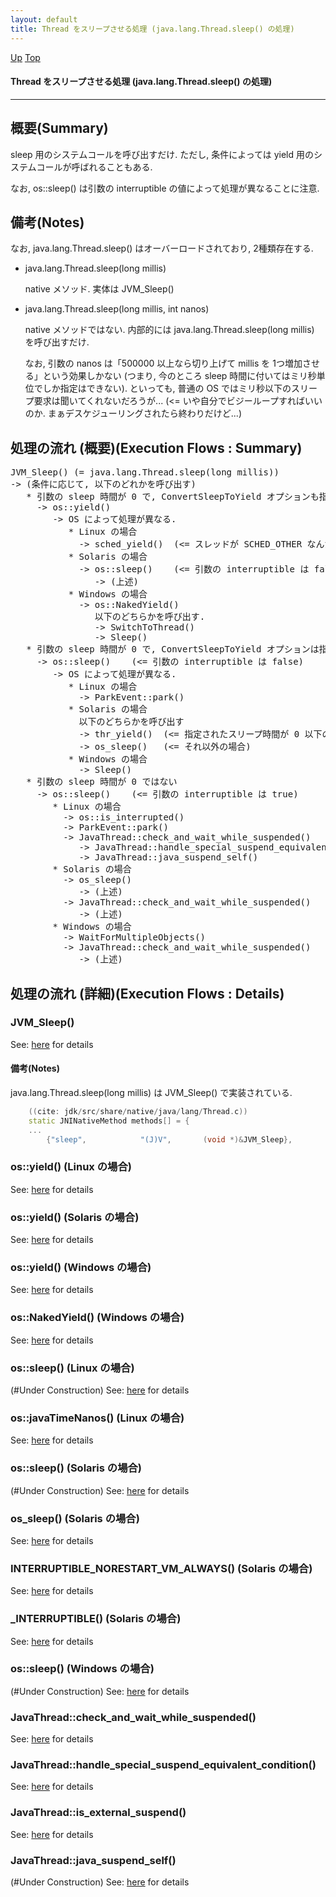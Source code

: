 ```yaml
---
layout: default
title: Thread をスリープさせる処理 (java.lang.Thread.sleep() の処理)  
---
```

[Up](no1IkYYOWe.html) [Top](../index.html)

#### Thread をスリープさせる処理 (java.lang.Thread.sleep() の処理)  

--- 
## 概要(Summary)
sleep 用のシステムコールを呼び出すだけ.
ただし, 条件によっては yield 用のシステムコールが呼ばれることもある.

なお, os::sleep() は引数の interruptible の値によって処理が異なることに注意.

## 備考(Notes)
なお, java.lang.Thread.sleep() はオーバーロードされており, 2種類存在する.

* java.lang.Thread.sleep(long millis) 
  
  native メソッド. 実体は JVM_Sleep()

* java.lang.Thread.sleep(long millis, int nanos)
  
  native メソッドではない. 
  内部的には java.lang.Thread.sleep(long millis) を呼び出すだけ.
  
  なお, 引数の nanos は「500000 以上なら切り上げて millis を 1つ増加させる」という効果しかない
  (つまり, 今のところ sleep 時間に付いてはミリ秒単位でしか指定はできない).
  といっても, 普通の OS ではミリ秒以下のスリープ要求は聞いてくれないだろうが...
  (<= いや自分でビジーループすればいいのか. まぁデスケジューリングされたら終わりだけど...)


## 処理の流れ (概要)(Execution Flows : Summary)
<div class="flow-abst"><pre>
JVM_Sleep() (= java.lang.Thread.sleep(long millis))
-&gt; (条件に応じて, 以下のどれかを呼び出す)
   * 引数の sleep 時間が 0 で, ConvertSleepToYield オプションも指定されている
     -&gt; os::yield()
        -&gt; OS によって処理が異なる.
           * Linux の場合
             -&gt; sched_yield()  (&lt;= スレッドが SCHED_OTHER なんだが, この場合も sched_yield() でいいんだっけ?? 要確認 #TODO)
           * Solaris の場合
             -&gt; os::sleep()    (&lt;= 引数の interruptible は false)
                -&gt; (上述)
           * Windows の場合
             -&gt; os::NakedYield()
                以下のどちらかを呼び出す.
                -&gt; SwitchToThread()
                -&gt; Sleep()
   * 引数の sleep 時間が 0 で, ConvertSleepToYield オプションは指定されていない
     -&gt; os::sleep()    (&lt;= 引数の interruptible は false)
        -&gt; OS によって処理が異なる.
           * Linux の場合
             -&gt; ParkEvent::park()
           * Solaris の場合
             以下のどちらかを呼び出す
             -&gt; thr_yield()  (&lt;= 指定されたスリープ時間が 0 以下の場合)
             -&gt; os_sleep()   (&lt;= それ以外の場合)
           * Windows の場合
             -&gt; Sleep()
   * 引数の sleep 時間が 0 ではない
     -&gt; os::sleep()    (&lt;= 引数の interruptible は true)
        * Linux の場合
          -&gt; os::is_interrupted()
          -&gt; ParkEvent::park()
          -&gt; JavaThread::check_and_wait_while_suspended()   (See: <a href="no2114zBI.html">here</a> for details)
             -&gt; JavaThread::handle_special_suspend_equivalent_condition()
             -&gt; JavaThread::java_suspend_self()
        * Solaris の場合
          -&gt; os_sleep()
             -&gt; (上述)
          -&gt; JavaThread::check_and_wait_while_suspended()   (See: <a href="no2114zBI.html">here</a> for details)
             -&gt; (上述)
        * Windows の場合
          -&gt; WaitForMultipleObjects()
          -&gt; JavaThread::check_and_wait_while_suspended()   (See: <a href="no2114zBI.html">here</a> for details)
             -&gt; (上述)
</pre></div>


## 処理の流れ (詳細)(Execution Flows : Details)
### JVM_Sleep()
See: [here](no2114YlA.html) for details
#### 備考(Notes)
java.lang.Thread.sleep(long millis) は JVM_Sleep() で実装されている.


```cpp
    ((cite: jdk/src/share/native/java/lang/Thread.c))
    static JNINativeMethod methods[] = {
    ...
        {"sleep",            "(J)V",       (void *)&JVM_Sleep},
```


### os::yield() (Linux の場合)
See: [here](no2114LUG.html) for details
### os::yield() (Solaris の場合)
See: [here](no2114YeM.html) for details
### os::yield() (Windows の場合)
See: [here](no2114MHl.html) for details
### os::NakedYield()  (Windows の場合)
See: [here](no2114ZRr.html) for details

### os::sleep() (Linux の場合)
(#Under Construction)
See: [here](no2114MAx.html) for details
### os::javaTimeNanos() (Linux の場合)
See: [here](no2114lvG.html) for details
### os::sleep() (Solaris の場合)
(#Under Construction)
See: [here](no2114yyY.html) for details
### os_sleep() (Solaris の場合)
See: [here](no2114NWU.html) for details
### INTERRUPTIBLE_NORESTART_VM_ALWAYS() (Solaris の場合)
See: [here](no2114NdI.html) for details
### _INTERRUPTIBLE() (Solaris の場合)
See: [here](no2114anO.html) for details

### os::sleep() (Windows の場合)
(#Under Construction)
See: [here](no2114mbx.html) for details

### JavaThread::check_and_wait_while_suspended()
See: [here](no2114y5M.html) for details
### JavaThread::handle_special_suspend_equivalent_condition()
See: [here](no21140ty.html) for details
### JavaThread::is_external_suspend()
See: [here](no2114AMO.html) for details
### JavaThread::java_suspend_self()
(#Under Construction)
See: [here](no2114m3B.html) for details






